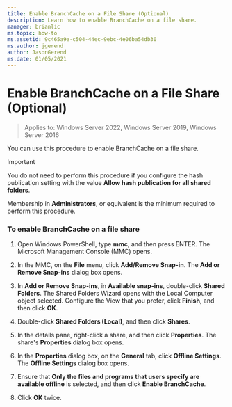 ```yaml
---
title: Enable BranchCache on a File Share (Optional)
description: Learn how to enable BranchCache on a file share.
manager: brianlic
ms.topic: how-to
ms.assetid: 9c465a9e-c504-44ec-9ebc-4e06ba54db30
ms.author: jgerend
author: JasonGerend
ms.date: 01/05/2021
---
```

# Enable BranchCache on a File Share (Optional)

>Applies to: Windows Server 2022, Windows Server 2019, Windows Server 2016

You can use this procedure to enable BranchCache on a file share.

> [!IMPORTANT]
> You do not need to perform this procedure if you configure the hash publication setting with the value **Allow hash publication for all shared folders**.

Membership in **Administrators**, or equivalent is the minimum required to perform this procedure.

### To enable BranchCache on a file share

1.  Open Windows PowerShell, type **mmc**, and then press ENTER. The Microsoft Management Console (MMC) opens.

2.  In the MMC, on the **File** menu, click **Add/Remove Snap-in**. The **Add or Remove Snap-ins** dialog box opens.

3.  In **Add or Remove Snap-ins**, in **Available snap-ins**, double-click **Shared Folders**. The Shared Folders Wizard opens with the Local Computer object selected. Configure the View that you prefer, click **Finish**, and then click **OK**.

4.  Double-click **Shared Folders (Local)**, and then click **Shares**.

5.  In the details pane, right-click a share, and then click **Properties**. The share's **Properties** dialog box opens.

6.  In the **Properties** dialog box, on the **General** tab, click **Offline Settings**. The **Offline Settings** dialog box opens.

7.  Ensure that **Only the files and programs that users specify are available offline** is selected, and then click **Enable BranchCache**.

8.  Click **OK** twice.


